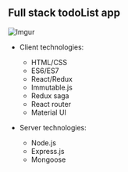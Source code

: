 ## Full stack todoList app
![Imgur](https://i.imgur.com/Tx2H6q4.png)

+ Client technologies:
  + HTML/CSS
  + ES6/ES7
  + React/Redux
  + Immutable.js
  + Redux saga
  + React router
  + Material UI
  
+ Server technologies:
  + Node.js
  + Express.js
  + Mongoose
